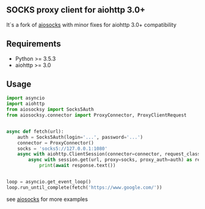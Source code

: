 ## SOCKS proxy client for aiohttp 3.0+

It`s a fork of [aiosocks](https://github.com/nibrag/aiosocks) with minor fixes for aiohttp 3.0+ compatibility

## Requirements
- Python >= 3.5.3
- aiohttp >= 3.0

## Usage

```python
import asyncio
import aiohttp
from aiosocksy import Socks5Auth
from aiosocksy.connector import ProxyConnector, ProxyClientRequest


async def fetch(url):
    auth = Socks5Auth(login='...', password='...')
    connector = ProxyConnector()
    socks = 'socks5://127.0.0.1:1080'
    async with aiohttp.ClientSession(connector=connector, request_class=ProxyClientRequest) as session:
        async with session.get(url, proxy=socks, proxy_auth=auth) as response:
            print(await response.text())


loop = asyncio.get_event_loop()
loop.run_until_complete(fetch('https://www.google.com/'))
```

see [aiosocks](https://github.com/nibrag/aiosocks) for more examples
